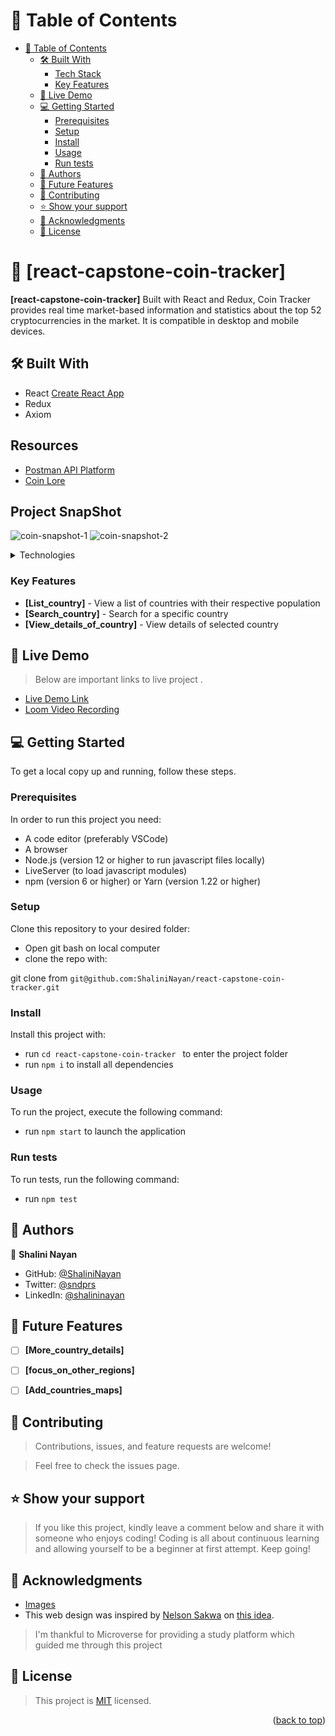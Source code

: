 <!-- TABLE OF CONTENTS -->

# 📗 Table of Contents

- [📗 Table of Contents](#-table-of-contents)
  - [🛠 Built With ](#-built-with-)
    - [Tech Stack ](#tech-stack-)
    - [Key Features ](#key-features-)
  - [🚀 Live Demo ](#-live-demo-)
  - [💻 Getting Started ](#-getting-started-)
    - [Prerequisites](#prerequisites)
    - [Setup](#setup)
    - [Install](#install)
    - [Usage](#usage)
    - [Run tests](#run-tests)
  - [👥 Authors ](#-authors-)
  - [🔭 Future Features ](#-future-features-)
  - [🤝 Contributing ](#-contributing-)
  - [⭐️ Show your support ](#️-show-your-support-)
  - [🙏 Acknowledgments ](#-acknowledgments-)
  - [📝 License ](#-license-)

<!-- PROJECT DESCRIPTION -->

# 📖 [react-capstone-coin-tracker] <a name="about-project"></a>

**[react-capstone-coin-tracker]** Built with React and Redux, Coin Tracker provides real time market-based information and statistics about the top 52 cryptocurrencies in the market. It is compatible in desktop and mobile devices.

## 🛠 Built With <a name="built-with"></a>
- React [Create React App](https://github.com/facebook/create-react-app)
- Redux 
- Axiom 

## Resources
- [Postman API Platform](https://www.postman.com/)
- [Coin Lore](https://www.coinlore.com/cryptocurrency-data-api)

## Project SnapShot
![coin-snapshot-1](https://user-images.githubusercontent.com/40334904/190860012-0b4df138-e994-4698-9c2e-31b86a6e70c7.png)
![coin-snapshot-2](https://user-images.githubusercontent.com/40334904/190860076-c49ca487-5f18-4141-92c2-e19728856927.png)


<details>
<summary>Technologies</summary>
  <ul>
    <li><a href="https://create-react-app.dev">React</a></li>
    <li><a href="https://redux.js.org/">Redux</a></li>
    <li><a href="https://axios-http.com/">Axios</a></li>    
  </ul>
</details>

<!-- Features -->

### Key Features <a name="key-features"></a>


- **[List_country]** - View a list of countries with their respective population
- **[Search_country]** - Search for a specific country
- **[View_details_of_country]** - View details of selected country

<!-- LIVE DEMO -->

## 🚀 Live Demo <a name="live-demo"></a>
> Below are important links to live project .
- [Live Demo Link]()
- [Loom Video Recording]()


<!-- GETTING STARTED -->

## 💻 Getting Started <a name="getting-started"></a>

To get a local copy up and running, follow these steps.

### Prerequisites

In order to run this project you need:
- A code editor (preferably VSCode)
- A browser
- Node.js (version 12 or higher to run javascript files locally)
- LiveServer (to load javascript modules)
- npm (version 6 or higher) or Yarn (version 1.22 or higher)


### Setup
Clone this repository to your desired folder:

- Open git bash on local computer
- clone the repo with: 

git clone from ```git@github.com:ShaliniNayan/react-capstone-coin-tracker.git```

### Install

Install this project with:

- run ```cd react-capstone-coin-tracker ``` to enter the project folder
- run ```npm i``` to install all dependencies



### Usage

To run the project, execute the following command:

- run ```npm start``` to launch the application


### Run tests

To run tests, run the following command:

- run ```npm test```



<!-- AUTHORS -->

## 👥 Authors <a name="authors"></a>

👤 **Shalini Nayan**

- GitHub: [@ShaliniNayan](https://github.com/ShaliniNayan)
- Twitter: [@sndprs](https://twitter.com/sndprs)
- LinkedIn: [@shalininayan](https://www.linkedin.com/in/shalininayan/)

<!-- FUTURE FEATURES -->

## 🔭 Future Features <a name="future-features"></a>

- [ ] **[More_country_details]**
- [ ] **[focus_on_other_regions]**
- [ ] **[Add_countries_maps]**


<!-- CONTRIBUTING -->

## 🤝 Contributing <a name="contributing"></a>

> Contributions, issues, and feature requests are welcome!

> Feel free to check the issues page.


<!-- SUPPORT -->

## ⭐️ Show your support <a name="support"></a>

> If you like this project, kindly leave a comment below and share it with someone who enjoys coding! Coding is all about continuous learning and allowing yourself to be a beginner at first attempt. Keep going! 


<!-- ACKNOWLEDGEMENTS -->

## 🙏 Acknowledgments <a name="acknowledgements"></a>

- [Images](https://www.shutterstock.com/discover/on-demand-image-0722?c3apidt=p15782295645&gclid=CjwKCAjw4JWZBhApEiwAtJUN0DgoXFYUDHD2f7f1dGWlDZXyhzWS0Wo9WJ4Dc8lt2NbQm3KofqfCThoCLoYQAvD_BwE&gclsrc=aw.ds&kw=shutterstock)
- This web design was inspired by [Nelson Sakwa](https://www.behance.net/sakwadesignstudio)
on [this idea](https://www.behance.net/gallery/31579789/Ballhead-App-(Free-PSDs)).

> I'm thankful to Microverse for providing a study platform which guided me through this project


<!-- LICENSE -->

## 📝 License <a name="license"></a>

> This project is [MIT](./LICENSE) licensed.

<p align="right">(<a href="#readme-top">back to top</a>)</p>
